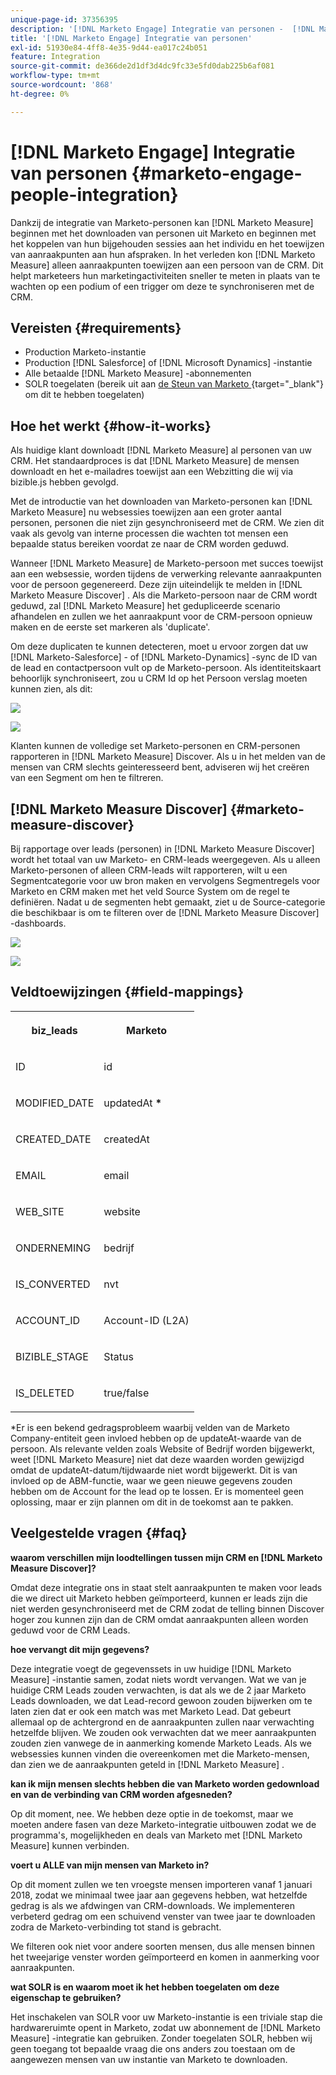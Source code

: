 ```yaml
---
unique-page-id: 37356395
description: '[!DNL Marketo Engage] Integratie van personen -  [!DNL Marketo Measure]'
title: '[!DNL Marketo Engage] Integratie van personen'
exl-id: 51930e84-4ff8-4e35-9d44-ea017c24b051
feature: Integration
source-git-commit: de366de2d1df3d4dc9fc33e5fd0dab225b6af081
workflow-type: tm+mt
source-wordcount: '868'
ht-degree: 0%

---
```


# [!DNL Marketo Engage] Integratie van personen {#marketo-engage-people-integration}

Dankzij de integratie van Marketo-personen kan [!DNL Marketo Measure] beginnen met het downloaden van personen uit Marketo en beginnen met het koppelen van hun bijgehouden sessies aan het individu en het toewijzen van aanraakpunten aan hun afspraken. In het verleden kon [!DNL Marketo Measure] alleen aanraakpunten toewijzen aan een persoon van de CRM. Dit helpt marketeers hun marketingactiviteiten sneller te meten in plaats van te wachten op een podium of een trigger om deze te synchroniseren met de CRM.

## Vereisten {#requirements}

* Production Marketo-instantie
* Production [!DNL Salesforce] of [!DNL Microsoft Dynamics] -instantie
* Alle betaalde [!DNL Marketo Measure] -abonnementen
* SOLR toegelaten (bereik uit aan [ de Steun van Marketo ](https://nation.marketo.com/t5/Support/ct-p/Support){target="_blank"}  om dit te hebben toegelaten)

## Hoe het werkt {#how-it-works}

Als huidige klant downloadt [!DNL Marketo Measure] al personen van uw CRM. Het standaardproces is dat [!DNL Marketo Measure] de mensen downloadt en het e-mailadres toewijst aan een Webzitting die wij via bizible.js hebben gevolgd.

Met de introductie van het downloaden van Marketo-personen kan [!DNL Marketo Measure] nu websessies toewijzen aan een groter aantal personen, personen die niet zijn gesynchroniseerd met de CRM. We zien dit vaak als gevolg van interne processen die wachten tot mensen een bepaalde status bereiken voordat ze naar de CRM worden geduwd.

Wanneer [!DNL Marketo Measure] de Marketo-persoon met succes toewijst aan een websessie, worden tijdens de verwerking relevante aanraakpunten voor de persoon gegenereerd. Deze zijn uiteindelijk te melden in [!DNL Marketo Measure Discover] . Als die Marketo-persoon naar de CRM wordt geduwd, zal [!DNL Marketo Measure] het gedupliceerde scenario afhandelen en zullen we het aanraakpunt voor de CRM-persoon opnieuw maken en de eerste set markeren als &#39;duplicate&#39;.

Om deze duplicaten te kunnen detecteren, moet u ervoor zorgen dat uw [!DNL Marketo-Salesforce] - of [!DNL Marketo-Dynamics] -sync de ID van de lead en contactpersoon vult op de Marketo-persoon. Als identiteitskaart behoorlijk synchroniseert, zou u CRM Id op het Persoon verslag moeten kunnen zien, als dit:

![](assets/5a.png)

![](assets/5b.png)

Klanten kunnen de volledige set Marketo-personen en CRM-personen rapporteren in [!DNL Marketo Measure] Discover. Als u in het melden van de mensen van CRM slechts geinteresseerd bent, adviseren wij het creëren van een Segment om hen te filtreren.

## [!DNL Marketo Measure Discover] {#marketo-measure-discover}

Bij rapportage over leads (personen) in [!DNL Marketo Measure Discover] wordt het totaal van uw Marketo- en CRM-leads weergegeven. Als u alleen Marketo-personen of alleen CRM-leads wilt rapporteren, wilt u een Segmentcategorie voor uw bron maken en vervolgens Segmentregels voor Marketo en CRM maken met het veld Source System om de regel te definiëren. Nadat u de segmenten hebt gemaakt, ziet u de Source-categorie die beschikbaar is om te filteren over de [!DNL Marketo Measure Discover] -dashboards.

![](assets/bizible-discover-1.png)

![](assets/bizible-discover-2.png)

## Veldtoewijzingen {#field-mappings}

<table> 
 <colgroup> 
  <col> 
  <col> 
 </colgroup> 
 <tbody> 
  <tr> 
   <th><p><strong>biz_leads</strong></p></th> 
   <th><p><strong>Marketo</strong></p></th> 
  </tr> 
  <tr> 
   <td><p>ID</p></td> 
   <td><p>id</p></td> 
  </tr> 
  <tr> 
   <td><p>MODIFIED_DATE</p></td> 
   <td><p>updatedAt <strong>*</strong></p></td> 
  </tr> 
  <tr> 
   <td><p>CREATED_DATE</p></td> 
   <td><p>createdAt</p></td> 
  </tr> 
  <tr> 
   <td><p>EMAIL</p></td> 
   <td><p>email</p></td> 
  </tr> 
  <tr> 
   <td><p>WEB_SITE</p></td> 
   <td><p>website</p></td> 
  </tr> 
  <tr> 
   <td><p>ONDERNEMING</p></td> 
   <td><p>bedrijf</p></td> 
  </tr> 
  <tr> 
   <td><p>IS_CONVERTED</p></td> 
   <td><p>nvt</p></td> 
  </tr> 
  <tr> 
   <td><p>ACCOUNT_ID</p></td> 
   <td><p>Account-ID (L2A)</p></td> 
  </tr> 
  <tr> 
   <td><p>BIZIBLE_STAGE</p></td> 
   <td><p>Status</p></td> 
  </tr> 
  <tr> 
   <td><p>IS_DELETED</p></td> 
   <td><p>true/false</p></td> 
  </tr> 
 </tbody> 
</table>

*Er is een bekend gedragsprobleem waarbij velden van de Marketo Company-entiteit geen invloed hebben op de updateAt-waarde van de persoon. Als relevante velden zoals Website of Bedrijf worden bijgewerkt, weet [!DNL Marketo Measure] niet dat deze waarden worden gewijzigd omdat de updateAt-datum/tijdwaarde niet wordt bijgewerkt. Dit is van invloed op de ABM-functie, waar we geen nieuwe gegevens zouden hebben om de Account for the lead op te lossen. Er is momenteel geen oplossing, maar er zijn plannen om dit in de toekomst aan te pakken.

## Veelgestelde vragen {#faq}

**waarom verschillen mijn loodtellingen tussen mijn CRM en [!DNL Marketo Measure Discover]?**

Omdat deze integratie ons in staat stelt aanraakpunten te maken voor leads die we direct uit Marketo hebben geïmporteerd, kunnen er leads zijn die niet werden gesynchroniseerd met de CRM zodat de telling binnen Discover hoger zou kunnen zijn dan de CRM omdat aanraakpunten alleen worden geduwd voor de CRM Leads.

**hoe vervangt dit mijn gegevens?**

Deze integratie voegt de gegevenssets in uw huidige [!DNL Marketo Measure] -instantie samen, zodat niets wordt vervangen. Wat we van je huidige CRM Leads zouden verwachten, is dat als we de 2 jaar Marketo Leads downloaden, we dat Lead-record gewoon zouden bijwerken om te laten zien dat er ook een match was met Marketo Lead. Dat gebeurt allemaal op de achtergrond en de aanraakpunten zullen naar verwachting hetzelfde blijven. We zouden ook verwachten dat we meer aanraakpunten zouden zien vanwege de in aanmerking komende Marketo Leads. Als we websessies kunnen vinden die overeenkomen met die Marketo-mensen, dan zien we de aanraakpunten geteld in [!DNL Marketo Measure] .

**kan ik mijn mensen slechts hebben die van Marketo worden gedownload en van de verbinding van CRM worden afgesneden?**

Op dit moment, nee. We hebben deze optie in de toekomst, maar we moeten andere fasen van deze Marketo-integratie uitbouwen zodat we de programma&#39;s, mogelijkheden en deals van Marketo met [!DNL Marketo Measure] kunnen verbinden.

**voert u ALLE van mijn mensen van Marketo in?**

Op dit moment zullen we ten vroegste mensen importeren vanaf 1 januari 2018, zodat we minimaal twee jaar aan gegevens hebben, wat hetzelfde gedrag is als we afdwingen van CRM-downloads. We implementeren verbeterd gedrag om een schuivend venster van twee jaar te downloaden zodra de Marketo-verbinding tot stand is gebracht.

We filteren ook niet voor andere soorten mensen, dus alle mensen binnen het tweejarige venster worden geïmporteerd en komen in aanmerking voor aanraakpunten.

**wat SOLR is en waarom moet ik het hebben toegelaten om deze eigenschap te gebruiken?**

Het inschakelen van SOLR voor uw Marketo-instantie is een triviale stap die hardwareruimte opent in Marketo, zodat uw abonnement de [!DNL Marketo Measure] -integratie kan gebruiken. Zonder toegelaten SOLR, hebben wij geen toegang tot bepaalde vraag die ons anders zou toestaan om de aangewezen mensen van uw instantie van Marketo te downloaden.

